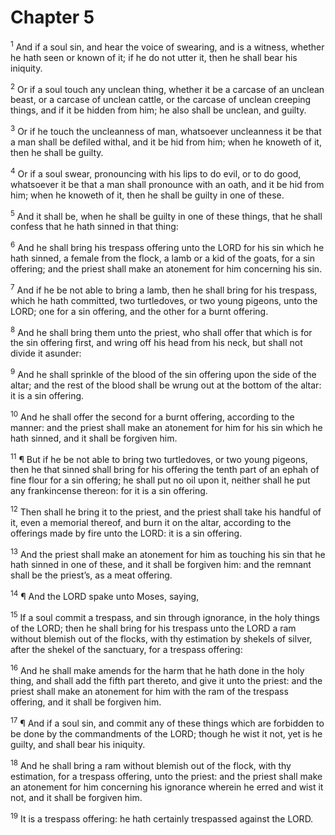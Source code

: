 # Chapter 5

<sup>1</sup> And if a soul sin, and hear the voice of swearing, and is a witness, whether he hath seen or known of it; if he do not utter it, then he shall bear his iniquity. 

<sup>2</sup> Or if a soul touch any unclean thing, whether it be a carcase of an unclean beast, or a carcase of unclean cattle, or the carcase of unclean creeping things, and if it be hidden from him; he also shall be unclean, and guilty. 

<sup>3</sup> Or if he touch the uncleanness of man, whatsoever uncleanness it be that a man shall be defiled withal, and it be hid from him; when he knoweth of it, then he shall be guilty. 

<sup>4</sup> Or if a soul swear, pronouncing with his lips to do evil, or to do good, whatsoever it be that a man shall pronounce with an oath, and it be hid from him; when he knoweth of it, then he shall be guilty in one of these. 

<sup>5</sup> And it shall be, when he shall be guilty in one of these things, that he shall confess that he hath sinned in that thing: 

<sup>6</sup> And he shall bring his trespass offering unto the LORD for his sin which he hath sinned, a female from the flock, a lamb or a kid of the goats, for a sin offering; and the priest shall make an atonement for him concerning his sin. 

<sup>7</sup> And if he be not able to bring a lamb, then he shall bring for his trespass, which he hath committed, two turtledoves, or two young pigeons, unto the LORD; one for a sin offering, and the other for a burnt offering. 

<sup>8</sup> And he shall bring them unto the priest, who shall offer that which is for the sin offering first, and wring off his head from his neck, but shall not divide it asunder: 

<sup>9</sup> And he shall sprinkle of the blood of the sin offering upon the side of the altar; and the rest of the blood shall be wrung out at the bottom of the altar: it is a sin offering. 

<sup>10</sup> And he shall offer the second for a burnt offering, according to the manner: and the priest shall make an atonement for him for his sin which he hath sinned, and it shall be forgiven him. 

<sup>11</sup> ¶ But if he be not able to bring two turtledoves, or two young pigeons, then he that sinned shall bring for his offering the tenth part of an ephah of fine flour for a sin offering; he shall put no oil upon it, neither shall he put any frankincense thereon: for it is a sin offering. 

<sup>12</sup> Then shall he bring it to the priest, and the priest shall take his handful of it, even a memorial thereof, and burn it on the altar, according to the offerings made by fire unto the LORD: it is a sin offering. 

<sup>13</sup> And the priest shall make an atonement for him as touching his sin that he hath sinned in one of these, and it shall be forgiven him: and the remnant shall be the priest’s, as a meat offering. 

<sup>14</sup> ¶ And the LORD spake unto Moses, saying, 

<sup>15</sup> If a soul commit a trespass, and sin through ignorance, in the holy things of the LORD; then he shall bring for his trespass unto the LORD a ram without blemish out of the flocks, with thy estimation by shekels of silver, after the shekel of the sanctuary, for a trespass offering: 

<sup>16</sup> And he shall make amends for the harm that he hath done in the holy thing, and shall add the fifth part thereto, and give it unto the priest: and the priest shall make an atonement for him with the ram of the trespass offering, and it shall be forgiven him. 

<sup>17</sup> ¶ And if a soul sin, and commit any of these things which are forbidden to be done by the commandments of the LORD; though he wist it not, yet is he guilty, and shall bear his iniquity. 

<sup>18</sup> And he shall bring a ram without blemish out of the flock, with thy estimation, for a trespass offering, unto the priest: and the priest shall make an atonement for him concerning his ignorance wherein he erred and wist it not, and it shall be forgiven him. 

<sup>19</sup> It is a trespass offering: he hath certainly trespassed against the LORD. 


